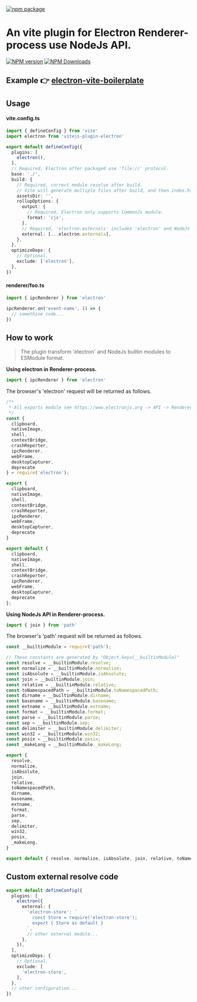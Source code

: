 [![npm package](https://nodei.co/npm/vitejs-plugin-electron.png?downloads=true&downloadRank=true&stars=true)](https://www.npmjs.com/package/vitejs-plugin-electron)

# An vite plugin for Electron Renderer-process use NodeJs API.

[![NPM version](https://img.shields.io/npm/v/vitejs-plugin-electron.svg?style=flat)](https://npmjs.org/package/vitejs-plugin-electron)
[![NPM Downloads](https://img.shields.io/npm/dm/vitejs-plugin-electron.svg?style=flat)](https://npmjs.org/package/vitejs-plugin-electron)

## Example 👉 [electron-vite-boilerplate](https://github.com/caoxiemeihao/electron-vite-boilerplate)

## Usage

#### vite.config.ts

  ```ts
  import { defineConfig } from 'vite'
  import electron from 'vitejs-plugin-electron'

  export default defineConfig({
    plugins: [
      electron(),
    ],
    // Required, Electron after packaged use 'file://' protocol.
    base: './',
    build: {
      // Required, correct module resolve after build.
      // Vite will generate multiple files after build, and then index.html with './' relative path load module, instead of the default 'assets' folder.
      assetsDir: '',
      rollupOptions: {
        output: {
          // Required, Electron only supports CommonJs module.
          format: 'cjs',
        },
        // Required, 'electron.externals' includes 'electron' and NodeJs builtin modules.
        external: [...electron.externals],
      },
    },
    optimizeDeps: {
      // Optional.
      exclude: ['electron'],
    },
  })
  ```

#### renderer/foo.ts

  ```ts
  import { ipcRenderer } from 'electron'

  ipcRenderer.on('event-name', () => {
    // somethine code...
  })
  ```

## How to work

> The plugin transform 'electron' and NodeJs builtin modules to ESModule format.

**Using electron in Renderer-process.**

  ```ts
  import { ipcRenderer } from 'electron'
  ```

  The browser's 'electron' request will be returned as follows.

  ```ts
  /**
   * All exports module see https://www.electronjs.org -> API -> Renderer Process Modules
   */
  const {
    clipboard,
    nativeImage,
    shell,
    contextBridge,
    crashReporter,
    ipcRenderer,
    webFrame,
    desktopCapturer,
    deprecate
  } = require('electron');

  export {
    clipboard,
    nativeImage,
    shell,
    contextBridge,
    crashReporter,
    ipcRenderer,
    webFrame,
    desktopCapturer,
    deprecate
  }

  export default {
    clipboard,
    nativeImage,
    shell,
    contextBridge,
    crashReporter,
    ipcRenderer,
    webFrame,
    desktopCapturer,
    deprecate
  };
  ```

**Using NodeJs API in Renderer-process.**

  ```ts
  import { join } from 'path'
  ```

  The browser's 'path' request will be returned as follows.

  ```ts
  const __builtinModule = require('path');

  // These constants are generated by "Object.keys(__builtinModule)"
  const resolve = __builtinModule.resolve;
  const normalize = __builtinModule.normalize;
  const isAbsolute = __builtinModule.isAbsolute;
  const join = __builtinModule.join;
  const relative = __builtinModule.relative;
  const toNamespacedPath = __builtinModule.toNamespacedPath;
  const dirname = __builtinModule.dirname;
  const basename = __builtinModule.basename;
  const extname = __builtinModule.extname;
  const format = __builtinModule.format;
  const parse = __builtinModule.parse;
  const sep = __builtinModule.sep;
  const delimiter = __builtinModule.delimiter;
  const win32 = __builtinModule.win32;
  const posix = __builtinModule.posix;
  const _makeLong = __builtinModule._makeLong;

  export {
    resolve,
    normalize,
    isAbsolute,
    join,
    relative,
    toNamespacedPath,
    dirname,
    basename,
    extname,
    format,
    parse,
    sep,
    delimiter,
    win32,
    posix,
    _makeLong,
  }

  export default { resolve, normalize, isAbsolute, join, relative, toNamespacedPath, dirname, basename, extname, format, parse, sep, delimiter, win32, posix, _makeLong };

  ```

## Custom external resolve code

  ```ts
  export default defineConfig({
    plugins: [
      electron({
        external: {
          'electron-store': `
            const Store = require('electron-store');
            export { Store as default }
          `,
          // other external module...
        },
      }),
    ],
    optimizeDeps: {
      // Optional.
      exclude: [
        'electron-store',
      ],
    },
    // other configuration...
  })
  ```

